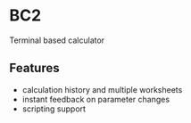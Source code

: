 # BC2

Terminal based calculator


## Features
* calculation history and multiple worksheets
* instant feedback on parameter changes
* scripting support

